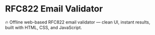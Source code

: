 # RFC822 Email Validator
🔥 Offline web-based RFC822 email validator — clean UI, instant results, built with HTML, CSS, and JavaScript.



